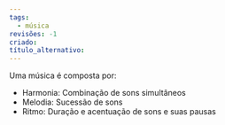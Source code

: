 ```yaml
---
tags:
  - música
revisões: -1
criado: 
título_alternativo:
---
```

Uma música é composta por:
- Harmonia: Combinação de sons simultâneos
- Melodia: Sucessão de sons
- Ritmo: Duração e acentuação de sons e suas pausas


